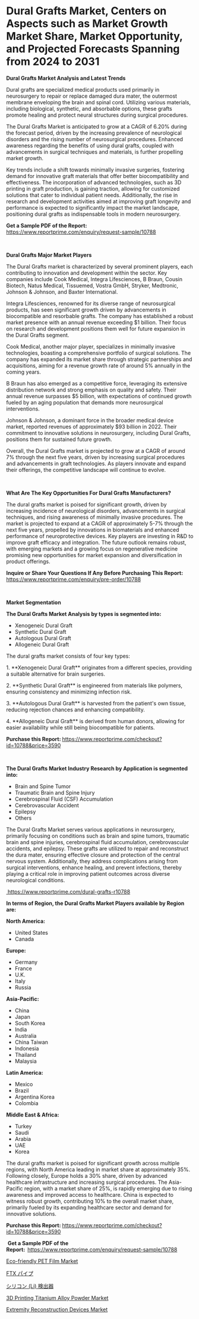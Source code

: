 <p><h1>Dural Grafts Market, Centers on Aspects such as Market Growth Market Share, Market Opportunity, and Projected Forecasts Spanning from 2024 to 2031</h1></p><p><strong>Dural Grafts Market Analysis and Latest Trends</strong></p>
<p><p>Dural grafts are specialized medical products used primarily in neurosurgery to repair or replace damaged dura mater, the outermost membrane enveloping the brain and spinal cord. Utilizing various materials, including biological, synthetic, and absorbable options, these grafts promote healing and protect neural structures during surgical procedures.</p><p>The Dural Grafts Market is anticipated to grow at a CAGR of 6.20% during the forecast period, driven by the increasing prevalence of neurological disorders and the rising number of neurosurgical procedures. Enhanced awareness regarding the benefits of using dural grafts, coupled with advancements in surgical techniques and materials, is further propelling market growth. </p><p>Key trends include a shift towards minimally invasive surgeries, fostering demand for innovative graft materials that offer better biocompatibility and effectiveness. The incorporation of advanced technologies, such as 3D printing in graft production, is gaining traction, allowing for customized solutions that cater to individual patient needs. Additionally, the rise in research and development activities aimed at improving graft longevity and performance is expected to significantly impact the market landscape, positioning dural grafts as indispensable tools in modern neurosurgery.</p></p>
<p><strong>Get a Sample PDF of the Report:&nbsp;</strong> <a href="https://www.reportprime.com/enquiry/request-sample/10788">https://www.reportprime.com/enquiry/request-sample/10788</a></p>
<p>&nbsp;</p>
<p><strong>Dural Grafts Major Market Players</strong></p>
<p><p>The Dural Grafts market is characterized by several prominent players, each contributing to innovation and development within the sector. Key companies include Cook Medical, Integra Lifesciences, B Braun, Cousin Biotech, Natus Medical, Tissuemed, Vostra GmbH, Stryker, Medtronic, Johnson & Johnson, and Baxter International. </p><p>Integra Lifesciences, renowned for its diverse range of neurosurgical products, has seen significant growth driven by advancements in biocompatible and resorbable grafts. The company has established a robust market presence with an annual revenue exceeding $1 billion. Their focus on research and development positions them well for future expansion in the Dural Grafts segment.</p><p>Cook Medical, another major player, specializes in minimally invasive technologies, boasting a comprehensive portfolio of surgical solutions. The company has expanded its market share through strategic partnerships and acquisitions, aiming for a revenue growth rate of around 5% annually in the coming years.</p><p>B Braun has also emerged as a competitive force, leveraging its extensive distribution network and strong emphasis on quality and safety. Their annual revenue surpasses $5 billion, with expectations of continued growth fueled by an aging population that demands more neurosurgical interventions.</p><p>Johnson & Johnson, a dominant force in the broader medical device market, reported revenues of approximately $93 billion in 2022. Their commitment to innovative solutions in neurosurgery, including Dural Grafts, positions them for sustained future growth.</p><p>Overall, the Dural Grafts market is projected to grow at a CAGR of around 7% through the next five years, driven by increasing surgical procedures and advancements in graft technologies. As players innovate and expand their offerings, the competitive landscape will continue to evolve.</p></p>
<p>&nbsp;</p>
<p><strong>What Are The Key Opportunities For Dural Grafts Manufacturers?</strong></p>
<p><p>The dural grafts market is poised for significant growth, driven by increasing incidence of neurological disorders, advancements in surgical techniques, and rising awareness of minimally invasive procedures. The market is projected to expand at a CAGR of approximately 5-7% through the next five years, propelled by innovations in biomaterials and enhanced performance of neuroprotective devices. Key players are investing in R&D to improve graft efficacy and integration. The future outlook remains robust, with emerging markets and a growing focus on regenerative medicine promising new opportunities for market expansion and diversification in product offerings.</p></p>
<p><strong>Inquire or Share Your Questions If Any Before Purchasing This Report:</strong> <a href="https://www.reportprime.com/enquiry/pre-order/10788">https://www.reportprime.com/enquiry/pre-order/10788</a></p>
<p>&nbsp;</p>
<p><strong>Market Segmentation</strong></p>
<p><strong>The Dural Grafts Market Analysis by types is segmented into:</strong></p>
<p><ul><li>Xenogeneic Dural Graft</li><li>Synthetic Dural Graft</li><li>Autologous Dural Graft</li><li>Allogeneic Dural Graft</li></ul></p>
<p><p>The dural grafts market consists of four key types: </p><p>1. **Xenogeneic Dural Graft** originates from a different species, providing a suitable alternative for brain surgeries. </p><p>2. **Synthetic Dural Graft** is engineered from materials like polymers, ensuring consistency and minimizing infection risk. </p><p>3. **Autologous Dural Graft** is harvested from the patient's own tissue, reducing rejection chances and enhancing compatibility. </p><p>4. **Allogeneic Dural Graft** is derived from human donors, allowing for easier availability while still being biocompatible for patients.</p></p>
<p><strong>Purchase this Report:&nbsp;</strong><a href="https://www.reportprime.com/checkout?id=10788&price=3590">https://www.reportprime.com/checkout?id=10788&price=3590</a></p>
<p>&nbsp;</p>
<p><strong>The Dural Grafts Market Industry Research by Application is segmented into:</strong></p>
<p><ul><li>Brain and Spine Tumor</li><li>Traumatic Brain and Spine Injury</li><li>Cerebrospinal Fluid (CSF) Accumulation</li><li>Cerebrovascular Accident</li><li>Epilepsy</li><li>Others</li></ul></p>
<p><p>The Dural Grafts Market serves various applications in neurosurgery, primarily focusing on conditions such as brain and spine tumors, traumatic brain and spine injuries, cerebrospinal fluid accumulation, cerebrovascular accidents, and epilepsy. These grafts are utilized to repair and reconstruct the dura mater, ensuring effective closure and protection of the central nervous system. Additionally, they address complications arising from surgical interventions, enhance healing, and prevent infections, thereby playing a critical role in improving patient outcomes across diverse neurological conditions.</p></p>
<p><a href="https://www.reportprime.com/dural-grafts-r10788">&nbsp;https://www.reportprime.com/dural-grafts-r10788</a></p>
<p><strong>In terms of Region, the Dural Grafts Market Players available by Region are:</strong></p>
<p>
    <p> <strong> North America: </strong>
        <ul>
            <li>United States</li>
            <li>Canada</li>
        </ul>
        </p> 
    <p> <strong> Europe: </strong>
        <ul>
            <li>Germany</li>
            <li>France</li>
            <li>U.K.</li>
            <li>Italy</li>
            <li>Russia</li>
        </ul>
        </p> 
    <p> <strong> Asia-Pacific: </strong>
        <ul>
            <li>China</li>
            <li>Japan</li>
            <li>South Korea</li>
            <li>India</li>
            <li>Australia</li>
            <li>China Taiwan</li>
            <li>Indonesia</li>
            <li>Thailand</li>
            <li>Malaysia</li>
        </ul>
        </p> 
    <p> <strong> Latin America: </strong>
        <ul>
            <li>Mexico</li>
            <li>Brazil</li>
            <li>Argentina Korea</li>
            <li>Colombia</li>
        </ul>
        </p> 
    <p> <strong> Middle East & Africa: </strong>
        <ul>
            <li>Turkey</li>
            <li>Saudi</li>
            <li>Arabia</li>
            <li>UAE</li>
            <li>Korea</li>
        </ul>
    </p>
    </p>
<p><p>The dural grafts market is poised for significant growth across multiple regions, with North America leading in market share at approximately 35%. Following closely, Europe holds a 30% share, driven by advanced healthcare infrastructure and increasing surgical procedures. The Asia-Pacific region, with a market share of 25%, is rapidly emerging due to rising awareness and improved access to healthcare. China is expected to witness robust growth, contributing 10% to the overall market share, primarily fueled by its expanding healthcare sector and demand for innovative solutions.</p></p>
<p><strong>Purchase this Report: </strong><a href="https://www.reportprime.com/checkout?id=10788&price=3590">https://www.reportprime.com/checkout?id=10788&price=3590</a></p>
<p>&nbsp;<strong>Get a Sample PDF of the Report:&nbsp;&nbsp;</strong><a href="https://www.reportprime.com/enquiry/request-sample/10788">https://www.reportprime.com/enquiry/request-sample/10788</a></p>
<p><strong></strong></p>
<p><p><a href="https://issuu.com/reportprime-2/docs/eco-friendly-pet-film-market-size-2_83dcf38e73c35a">Eco-friendly PET Film Market</a></p><p><a href="https://medium.com/@erlenegcfeenan/fttx-pipes-market-%E3%81%AE%E3%82%B0%E3%83%AD%E3%83%BC%E3%83%90%E3%83%AB%E5%B8%82%E5%A0%B4%E6%A6%82%E8%A6%81%E3%81%AF-%E4%B8%96%E7%95%8C%E3%81%8A%E3%82%88%E3%81%B3%E4%B8%BB%E8%A6%81%E5%B8%82%E5%A0%B4%E3%81%AB%E3%81%8A%E3%81%91%E3%82%8B%E6%A5%AD%E7%95%8C%E3%81%AB%E5%BD%B1%E9%9F%BF%E3%82%92%E4%B8%8E%E3%81%88%E3%82%8B%E4%B8%BB%E8%A6%81%E3%81%AA%E3%83%88%E3%83%AC%E3%83%B3%E3%83%89%E3%81%AB%E3%81%A4%E3%81%84%E3%81%A6-%E7%8B%AC%E8%87%AA%E3%81%AE%E8%A6%96%E7%82%B9%E3%82%92%E6%8F%90%E4%BE%9B%E3%81%97%E3%81%BE%E3%81%99-4a9f3aafb801">FTX パイプ</a></p><p><a href="https://medium.com/@cryptoasu_20150/si-li-detector-market-%E3%81%AE%E3%82%B0%E3%83%AD%E3%83%BC%E3%83%90%E3%83%AB%E5%B8%82%E5%A0%B4%E6%A6%82%E8%A6%81%E3%81%AF-%E4%B8%96%E7%95%8C%E3%81%8A%E3%82%88%E3%81%B3%E4%B8%BB%E8%A6%81%E5%B8%82%E5%A0%B4%E3%81%AB%E3%81%8A%E3%81%91%E3%82%8B%E6%A5%AD%E7%95%8C%E3%81%AB%E5%BD%B1%E9%9F%BF%E3%82%92%E4%B8%8E%E3%81%88%E3%82%8B%E4%B8%BB%E8%A6%81%E3%81%AA%E3%83%88%E3%83%AC%E3%83%B3%E3%83%89%E3%81%AB%E3%81%A4%E3%81%84%E3%81%A6-%E7%8B%AC%E8%87%AA%E3%81%AE%E8%A6%96%E7%82%B9%E3%82%92%E6%8F%90%E4%BE%9B%E3%81%97%E3%81%BE%E3%81%99-dba6bc80f296">シリコン (Li) 検出器</a></p><p><a href="https://issuu.com/reportprime-2/docs/3d-printing-titanium-alloy-powder-m_a7e96c8850e051">3D Printing Titanium Alloy Powder Market</a></p><p><a href="https://medium.com/@orinschowalter/extremity-reconstruction-devices-market-size-share-analysis-growth-trends-forecasts-f02b62ad1742">Extremity Reconstruction Devices Market</a></p></p>
